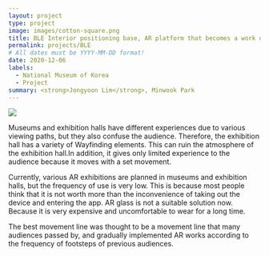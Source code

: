```yaml
---
layout: project
type: project
image: images/cotton-square.png
title: BLE Interior positioning base, AR platform that becomes a work of Art
permalink: projects/BLE
# All dates must be YYYY-MM-DD format!
date: 2020-12-06
labels:
  - National Museum of Korea
  - Project
summary: <strong>Jongyoon Lim</strong>, Minwook Park
---
```


<img class="ui image" src="{{ site.baseurl }}/images/cotton-header.png">

Museums and exhibition halls have different experiences due to various viewing paths, but they also confuse the audience. Therefore, the exhibition hall has a variety of Wayfinding elements. This can ruin the atmosphere of the exhibition hall.In addition, it gives only limited experience to the audience because it moves with a set movement.

Currently, various AR exhibitions are planned in museums and exhibition halls, but the frequency of use is very low. This is because most people think that it is not worth more than the inconvenience of taking out the device and entering the app. AR glass is not a suitable solution now. Because it is very expensive and uncomfortable to wear for a long time.

The best movement line was thought to be a movement line that many audiences passed by, and gradually implemented AR works according to the frequency of footsteps of previous audiences.
